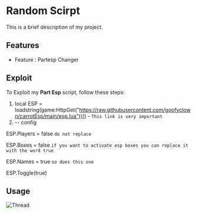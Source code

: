 # Random Scirpt

This is a brief description of my project.

## Features

- Feature : Partesp Changer

## Exploit

To Exploit my **Part Esp** script, follow these steps:

1. local ESP = loadstring(game:HttpGet("https://raw.githubusercontent.com/goofyclown/carrotEsp/main/esp.lua"))() - `This link is very important`
2. -- config
   
  ESP.Players = false `do not replace`

  ESP.Boxes = false `if you want to activate esp boxes you can replace it with the word true`

  ESP.Names = true `so does this one`

  ESP.Toggle(true)



## Usage
![Thread]([https://user-images.githubusercontent.com/77512805/164973978-31f19af4-528a-4af0-9ba8-21bc22e668ef.png](https://instagram.fbdj6-1.fna.fbcdn.net/v/t51.2885-15/326864506_653452803224054_3287190674113622961_n.webp?stp=dst-jpg_e35&_nc_ht=instagram.fbdj6-1.fna.fbcdn.net&_nc_cat=102&_nc_ohc=cxiFwVqFfpMAX-M--f4&edm=ACWDqb8BAAAA&ccb=7-5&ig_cache_key=MzAyMTcxODQxNzkwNzcwMjYxOQ%3D%3D.2-ccb7-5&oh=00_AfA45EQa1fmHtEulCSm4gJGdBayJZIc8u5OAT5q1fuX63A&oe=64F72170&_nc_sid=ee9879)https://instagram.fbdj6-1.fna.fbcdn.net/v/t51.2885-15/326864506_653452803224054_3287190674113622961_n.webp?stp=dst-jpg_e35&_nc_ht=instagram.fbdj6-1.fna.fbcdn.net&_nc_cat=102&_nc_ohc=cxiFwVqFfpMAX-M--f4&edm=ACWDqb8BAAAA&ccb=7-5&ig_cache_key=MzAyMTcxODQxNzkwNzcwMjYxOQ%3D%3D.2-ccb7-5&oh=00_AfA45EQa1fmHtEulCSm4gJGdBayJZIc8u5OAT5q1fuX63A&oe=64F72170&_nc_sid=ee9879)
